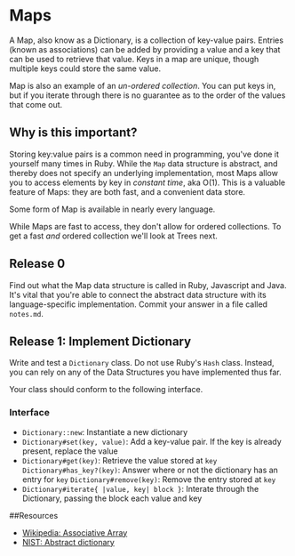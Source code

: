# Maps

A Map, also know as a Dictionary, is a collection of key-value pairs. Entries (known as associations) can be added by providing a value and a key that can be used to retrieve that value. Keys in a map are unique, though multiple keys could store the same value.

Map is also an example of an _un-ordered collection_. You can put keys in, but if you iterate through there is no guarantee as to the order of the values that come out.

## Why is this important?

Storing key:value pairs is a common need in programming, you've done it yourself many times in Ruby. While the `Map` data structure is abstract, and thereby does not specify an underlying implementation, most Maps allow you to access elements by key in _constant time_, aka O(1). This is a valuable feature of Maps: they are both fast, and a convenient data store.

Some form of Map is available in nearly every language.

While Maps are fast to access, they don't allow for ordered collections. To get a fast _and_ ordered collection we'll look at Trees next.

## Release 0

Find out what the Map data structure is called in Ruby, Javascript and Java. It's vital that you're able to connect the abstract data structure with its language-specific implementation. Commit your answer in a file called `notes.md`.

## Release 1: Implement Dictionary

Write and test a `Dictionary` class. Do not use Ruby's `Hash` class. Instead, you can rely on any of the Data Structures you have implemented thus far.

Your class should conform to the following interface.

### Interface
- `Dictionary::new`: Instantiate a new dictionary
- `Dictionary#set(key, value)`: Add a key-value pair. If the key is already present, replace the value
- `Dictionary#get(key)`: Retrieve the value stored at `key`
  `Dictionary#has_key?(key)`: Answer where or not the dictionary has an entry for `key`
  `Dictionary#remove(key)`: Remove the entry stored at `key`
- `Dictionary#iterate{ |value, key| block }`: Interate through the Dictionary, passing the block each value and key

##Resources

* [Wikipedia: Associative Array](http://en.wikipedia.org/wiki/Associative_array)
* [NIST: Abstract dictionary](http://xlinux.nist.gov/dads//HTML/dictionary.html)
